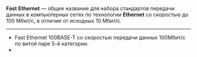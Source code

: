 **Fast** **Ethernet** — общее название для набора стандартов передачи данных в компьютерных сетях по технологии **Ethernet** со скоростью до 100 Мбит/с, в отличие от исходных 10 Мбит/с.

----------
-   Fast Ethernet 100BASE-T со скоростью передачи данных 100Мбит/с по витой паре 5-й категории.
- 